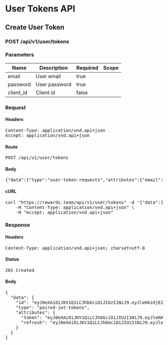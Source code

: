 # User Tokens API

## Create User Token

### POST /api/v1/user/tokens

### Parameters

| Name | Description | Required | Scope |
|------|-------------|----------|-------|
| email | User email | true |  |
| password | User password | true |  |
| client_id | Client id | false |  |

### Request

#### Headers

<pre>Content-Type: application/vnd.api+json
Accept: application/vnd.api+json</pre>

#### Route

<pre>POST /api/v1/user/tokens</pre>

#### Body

<pre>{"data":{"type":"user-token-requests","attributes":{"email":"user@example.com","password":"123456","client-id":"c7f160ea-fd3c-4e76-97b1-e0a2eafa5a70"}}}</pre>

#### cURL

<pre class="request">curl &quot;https://rewards.team/api/v1/user/tokens&quot; -d &#39;{&quot;data&quot;:{&quot;type&quot;:&quot;user-token-requests&quot;,&quot;attributes&quot;:{&quot;email&quot;:&quot;user@example.com&quot;,&quot;password&quot;:&quot;123456&quot;,&quot;client-id&quot;:&quot;c7f160ea-fd3c-4e76-97b1-e0a2eafa5a70&quot;}}}&#39; -X POST \
	-H &quot;Content-Type: application/vnd.api+json&quot; \
	-H &quot;Accept: application/vnd.api+json&quot;</pre>

### Response

#### Headers

<pre>Content-Type: application/vnd.api+json; charset=utf-8</pre>

#### Status

<pre>201 Created</pre>

#### Body

<pre>{
  "data": {
    "id": "eyJ0eXAiOiJKV1QiLCJhbGciOiJIUzI1NiJ9.eyJleHAiOjE2MjczNzg1MzEsInN1YiI6MTk0NCwidHlwZSI6ImFjY2VzcyJ9.yXKECKqUzp1uM83iENQEYOy0zLQm-nqizv0PXzaFRLc",
    "type": "paired-jwt-tokens",
    "attributes": {
      "token": "eyJ0eXAiOiJKV1QiLCJhbGciOiJIUzI1NiJ9.eyJleHAiOjE2MjczNzg1MzEsInN1YiI6MTk0NCwidHlwZSI6ImFjY2VzcyJ9.yXKECKqUzp1uM83iENQEYOy0zLQm-nqizv0PXzaFRLc",
      "refresh": "eyJ0eXAiOiJKV1QiLCJhbGciOiJIUzI1NiJ9.eyJleHAiOjE2MzI0NzYxMzEsInN1YiI6MTk0NCwidHlwZSI6InJlZnJlc2giLCJjbGllbnRfaWQiOiJjN2YxNjBlYS1mZDNjLTRlNzYtOTdiMS1lMGEyZWFmYTVhNzAifQ.olkEUeb1mG9HZ5qZ90mmG30TDUmk332qqLr0FPib2Mo"
    }
  }
}</pre>
